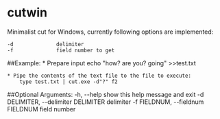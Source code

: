 # cutwin
Minimalist cut for Windows, currently following options
are implemented:

    -d              delimiter
    -f              field number to get

##Example:
    * Prepare input
        echo "how? are you? going" >>test.txt
        
    * Pipe the contents of the text file to the file to execute:
        type test.txt | cut.exe -d"?" f2

##Optional Arguments:
  -h, --help            show this help message and exit
  -d DELIMITER, --delimiter DELIMITER
                        delimiter
  -f FIELDNUM, --fieldnum FIELDNUM
                        field number

